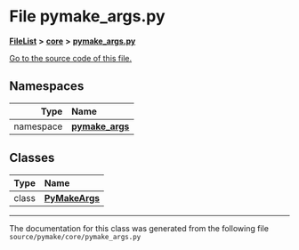 
# File pymake\_args.py



[**FileList**](files.md) **>** [**core**](dir_b275da0bd59d7f0b7cbb72771801f871.md) **>** [**pymake\_args.py**](pymake__args_8py.md)

[Go to the source code of this file.](pymake__args_8py_source.md)












## Namespaces

| Type | Name |
| ---: | :--- |
| namespace | [**pymake\_args**](namespacepymake_1_1core_1_1pymake__args.md) <br> |

## Classes

| Type | Name |
| ---: | :--- |
| class | [**PyMakeArgs**](classpymake_1_1core_1_1pymake__args_1_1PyMakeArgs.md) <br> |














------------------------------
The documentation for this class was generated from the following file `source/pymake/core/pymake_args.py`